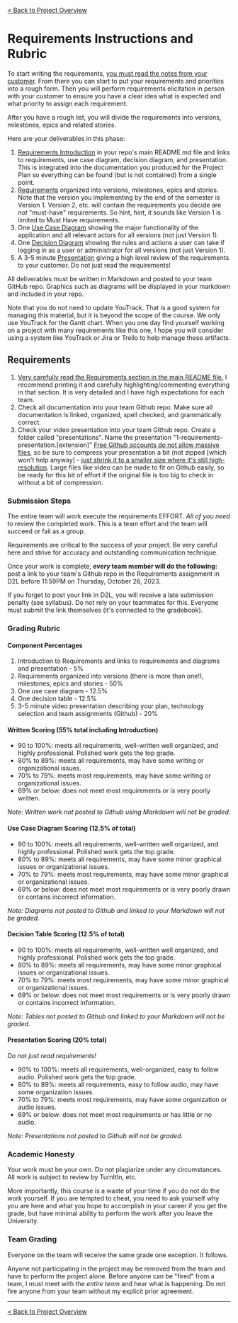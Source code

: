 [< Back to Project Overview](README.md#requirements)

# Requirements Instructions and Rubric

To start writing the requirements, [you must read the notes from your customer](README.md#customer-notes-for-requirements-elicitation). From there you can start to put your requirements and priorities into a rough form. Then you will perform requirements elicitation in person with your customer to ensure you have a clear idea what is expected and what priority to assign each requirement.

After you have a rough list, you will divide the requirements into versions, milestones, epics and related stories.

Here are your deliverables in this phase:

1.  [Requirements Introduction](README.md#requirements-introduction) in your repo's main README.md file and links to requirements, use case diagram, decision diagram, and presentation. This is integrated into the documentation you produced for the Project Plan so everything can be found (but is not contained) from a single point.
2.  [Requirements](README.md#requirements-writing) organized into versions, milestones, epics and stories.
    Note that the version you implementing by the end of the semester is Version 1. Version 2, etc. will contain the requirements you decide are *not* "must-have" requirements. So hint, hint, it sounds like Version 1 is limited to Must Have requirements.
3.  One [Use Case Diagram](README.md#use-case-diagram) showing the major functionality of the application and all relevant actors for all versions (not just Version 1).
4.  One [Decision Diagram](README.md#decision-diagram) showing the rules and actions a user can take if logging in as a user or administrator for all versions (not just Version 1).
5.  A 3-5 minute [Presentation](README.md#requirements-presentation) giving a high level review of the requirements to your customer. Do not just read the requirements!

All deliverables must be written in Markdown and posted to your team GitHub repo. Graphics such as diagrams will be displayed in your markdown and included in your repo.

Note that you do not need to update YouTrack. That is a good system for managing this material, but it is beyond the scope of the course. We only use YouTrack for the Gantt chart. When you one day find yourself working on a project with many requirements like this one, I hope you will consider using a system like YouTrack or Jira or Trello to help manage these artifacts.

## Requirements

1.  [Very carefully read the Requirements section in the main README file.](README.md#requirements) 
    I recommend printing it and carefully highlighting/commenting everything in that section. It is very detailed and I have high expectations for each team.
2.  Check all documentation into your team Github repo. Make sure all documentation is linked, organized, spell checked, and grammatically correct.
3.  Check your video presentation into your team Github repo. Create a folder called "presentations". Name the presentation "1-requirements-presentation.[extension]" [Free Github accounts do not allow massive files](https://docs.github.com/en/repositories/working-with-files/managing-large-files/about-large-files-on-github), so be sure to compress your presentation a bit (not zipped [which won't help anyway] - [just shrink it to a smaller size where it's still high-resolution](https://multimedia.easeus.com/video-converter-tips/compress-video-vlc.html). Large files like video can be made to fit on Github easily, so be ready for this bit of effort if the original file is too big to check in without a bit of compression.

### Submission Steps

The entire team will work execute the requirements EFFORT. *All of you need* to review the completed work. This is a team effort and the team will succeed or fail as a group.

Requirements are critical to the success of your project. Be very careful here and strive for accuracy and outstanding communication technique.

Once your work is complete, ***every* team member will do the following:** post a link to your team's Github repo in the Requirements assignment in D2L before 11:59PM on Thursday, October 26, 2023.

If you forget to post your link in D2L, you will receive a late submission penalty (see syllabus). Do not rely on your teammates for this. Everyone must submit the link themselves (it's connected to the gradebook).

### Grading Rubric

#### Component Percentages

1.  Introduction to Requirements and links to requirements and diagrams and presentation - 5%
3.  Requirements organized into versions (there is more than one!), milestones, epics and stories - 50%
4.  One use case diagram - 12.5%
5.  One decision table - 12.5%
6.  3-5 minute video presentation describing your plan, technology selection and team assignments (Github) - 20%

#### Written Scoring (55% total including Introduction)

-  90 to 100%: meets all requirements, well-written well organized, and highly professional. Polished work gets the top grade.
-  80% to 89%: meets all requirements, may have some writing or organizational issues.
-  70% to 79%: meets most requirements, may have some writing or organizational issues.
-  69% or below: does not meet most requirements or is very poorly written.

*Note: Written work not posted to Github using Markdown will not be graded.*

#### Use Case Diagram Scoring (12.5% of total)

-  90 to 100%: meets all requirements, well-written well organized, and highly professional. Polished work gets the top grade.
-  80% to 89%: meets all requirements, may have some minor graphical issues or organizational issues.
-  70% to 79%: meets most requirements, may have some minor graphical or organizational issues.
-  69% or below: does not meet most requirements or is very poorly drawn or contains incorrect information.

*Note: Diagrams not posted to Github and linked to your Markdown will not be graded.*

#### Decision Table Scoring (12.5% of total)

-  90 to 100%: meets all requirements, well-written well organized, and highly professional. Polished work gets the top grade.
-  80% to 89%: meets all requirements, may have some minor graphical issues or organizational issues.
-  70% to 79%: meets most requirements, may have some minor graphical or organizational issues.
-  69% or below: does not meet most requirements or is very poorly drawn or contains incorrect information.

*Note: Tables not posted to Github and linked to your Markdown will not be graded.*

#### Presentation Scoring (20% total)

*Do not just read requirements!*

-  90% to 100%: meets all requirements, well-organized, easy to follow audio. Polished work gets the top grade.
-  80% to 89%: meets all requirements, easy to follow audio, may have some organization issues.
-  70% to 79%: meets most requirements, may have some organization or audio issues.
-  69% or below: does not meet most requirements or has little or no audio.

*Note: Presentations not posted to Github will not be graded.*

### Academic Honesty

Your work must be your own. Do not plagiarize under any circumstances. All work is subject to review by TurnItIn, etc.

More importantly, this course is a waste of your time if you do not do the work yourself. If you are tempted to cheat, you need to ask yourself why you are here and what you hope to accomplish in your career if you get the grade, but have minimal ability to perform the work after you leave the University.

### Team Grading

Everyone on the team will receive the same grade one exception. It follows.

Anyone not participating in the project may be removed from the team and have to perform the project alone. Before anyone can be "fired" from a team, I must meet with the *entire team* and hear what is happening. Do not fire anyone from your team without my explicit prior agreement.

---

[< Back to Project Overview](README.md#requirements)

